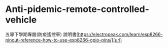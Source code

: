 # Anti-pidemic-remote-controlled-vehicle
五專下學期專題(防疫遙控車)
說明書[https://electropeak.com/learn/esp8266-pinout-reference-how-to-use-esp8266-gpio-pins/](url)
